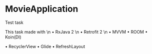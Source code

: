 # MovieApplication
Test task

This task made with \n
• RxJava 2 \n
• Retrofit 2 \n
• MVVM 
• ROOM
• Koin(DI)

• RecyclerView
• Glide
• RefreshLayout
